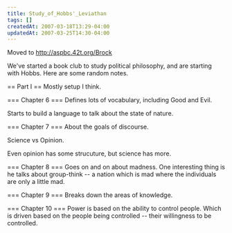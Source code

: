 ```yaml
---
title: Study_of_Hobbs'_Leviathan
tags: []
createdAt: 2007-03-18T13:29-04:00
updatedAt: 2007-03-25T14:30-04:00
---
```


Moved to http://aspbc.42t.org/Brock

We've started a book club to study political philosophy, and are starting with Hobbs. Here are some random notes.

== Part I ==
Mostly setup I think.

=== Chapter 6 ===
Defines lots of vocabulary, including Good and Evil.

Starts to build a language to talk about the state of nature.

=== Chapter 7 ===
About the goals of discourse.

Science vs Opinion.

Even opinion has some strucuture, but science has more.

=== Chapter 8 ===
Goes on and on about madness. One interesting thing is he talks about group-think -- a nation which is mad where the individuals are only a little mad.

=== Chapter 9 ===
Breaks down the areas of knowledge.

=== Chapter 10 ===
Power is based on the ability to control people. Which is driven based on the people being controlled -- their willingness to be controlled.



